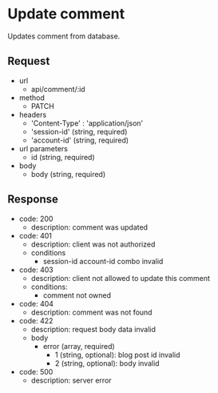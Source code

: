 # Update comment
Updates comment from database.

## Request
- url
  - api/comment/:id
- method
  - PATCH
- headers
  - 'Content-Type' : 'application/json'
  - 'session-id' (string, required)
  - 'account-id' (string, required)
- url parameters
  - id (string, required)
- body
  - body (string, required)

## Response
- code: 200
  - description: comment was updated
- code: 401
  - description: client was not authorized
  - conditions
    - session-id account-id combo invalid
- code: 403
  - description: client not allowed to update this comment
  - conditions:
    - comment not owned
- code: 404
  - description: comment was not found
- code: 422
  - description: request body data invalid
  - body
    - error (array, required)
      - 1 (string, optional): blog post id invalid
      - 2 (string, optional): body invalid
- code: 500
  - description: server error
